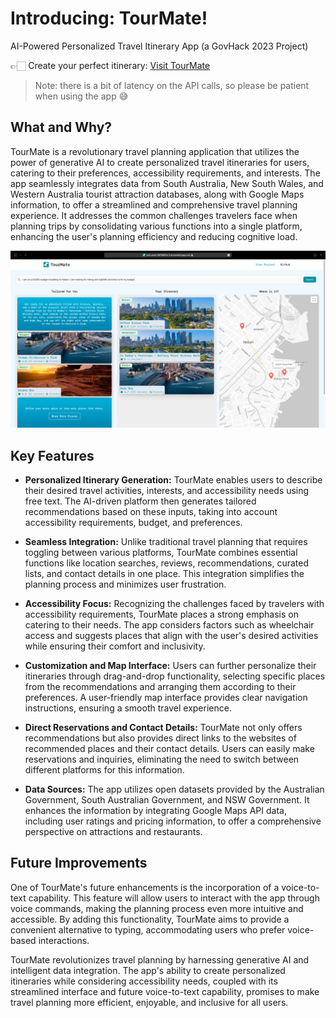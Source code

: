 # Introducing: TourMate!

AI-Powered Personalized Travel Itinerary App (a GovHack 2023 Project)

👉🏻 Create your perfect itinerary: [Visit TourMate](https://jolly-plant-097596f1e.3.azurestaticapps.net)

> Note: there is a bit of latency on the API calls, so please be patient when using the app 😅

## What and Why?

TourMate is a revolutionary travel planning application that utilizes the power of generative AI to create personalized travel itineraries for users, catering to their preferences, accessibility requirements, and interests. The app seamlessly integrates data from South Australia, New South Wales, and Western Australia tourist attraction databases, along with Google Maps information, to offer a streamlined and comprehensive travel planning experience. It addresses the common challenges travelers face when planning trips by consolidating various functions into a single platform, enhancing the user's planning efficiency and reducing cognitive load.

![TourMate](images/overview.png)

## Key Features

- **Personalized Itinerary Generation:** TourMate enables users to describe their desired travel activities, interests, and accessibility needs using free text. The AI-driven platform then generates tailored recommendations based on these inputs, taking into account accessibility requirements, budget, and preferences.

- **Seamless Integration:** Unlike traditional travel planning that requires toggling between various platforms, TourMate combines essential functions like location searches, reviews, recommendations, curated lists, and contact details in one place. This integration simplifies the planning process and minimizes user frustration.

- **Accessibility Focus:** Recognizing the challenges faced by travelers with accessibility requirements, TourMate places a strong emphasis on catering to their needs. The app considers factors such as wheelchair access and suggests places that align with the user's desired activities while ensuring their comfort and inclusivity.

- **Customization and Map Interface:** Users can further personalize their itineraries through drag-and-drop functionality, selecting specific places from the recommendations and arranging them according to their preferences. A user-friendly map interface provides clear navigation instructions, ensuring a smooth travel experience.

- **Direct Reservations and Contact Details:** TourMate not only offers recommendations but also provides direct links to the websites of recommended places and their contact details. Users can easily make reservations and inquiries, eliminating the need to switch between different platforms for this information.

- **Data Sources:** The app utilizes open datasets provided by the Australian Government, South Australian Government, and NSW Government. It enhances the information by integrating Google Maps API data, including user ratings and pricing information, to offer a comprehensive perspective on attractions and restaurants.

## Future Improvements

One of TourMate's future enhancements is the incorporation of a voice-to-text capability. This feature will allow users to interact with the app through voice commands, making the planning process even more intuitive and accessible. By adding this functionality, TourMate aims to provide a convenient alternative to typing, accommodating users who prefer voice-based interactions.

TourMate revolutionizes travel planning by harnessing generative AI and intelligent data integration. The app's ability to create personalized itineraries while considering accessibility needs, coupled with its streamlined interface and future voice-to-text capability, promises to make travel planning more efficient, enjoyable, and inclusive for all users.
